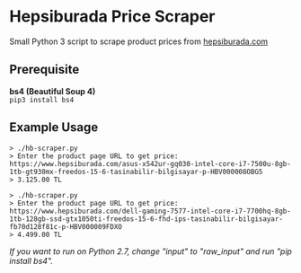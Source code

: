 # Hepsiburada Price Scraper
Small Python 3 script to scrape product prices from [hepsiburada.com](https://www.hepsiburada.com)

## Prerequisite
**bs4 (Beautiful Soup 4)** <br />
`pip3 install bs4`

## Example Usage

`> ./hb-scraper.py`<br />
`> Enter the product page URL to get price: https://www.hepsiburada.com/asus-x542ur-gq030-intel-core-i7-7500u-8gb-1tb-gt930mx-freedos-15-6-tasinabilir-bilgisayar-p-HBV000008OBG5`<br />
`> 3.125.00 TL`<br />


`> ./hb-scraper.py`<br />
`> Enter the product page URL to get price: https://www.hepsiburada.com/dell-gaming-7577-intel-core-i7-7700hq-8gb-1tb-128gb-ssd-gtx1050ti-freedos-15-6-fhd-ips-tasinabilir-bilgisayar-fb70d128f81c-p-HBV000009FDXO`<br />
`> 4.499.00 TL`

*If you want to run on Python 2.7, change "input" to "raw_input" and run "pip install bs4".*
